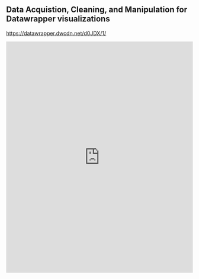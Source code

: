 ## Data Acquistion, Cleaning, and Manipulation for Datawrapper visualizations <br>
https://datawrapper.dwcdn.net/d0JDX/1/ <br>
<iframe title="Zero-based CPI and PPI" aria-label="Interactive line chart" id="datawrapper-chart-DY415" src="https://datawrapper.dwcdn.net/DY415/3/" scrolling="no" frameborder="0" style="width: 0; min-width: 100% !important; border: none;" height="626" data-external="1"></iframe><script type="text/javascript">!function(){"use strict";window.addEventListener("message",(function(a){if(void 0!==a.data["datawrapper-height"]){var e=document.querySelectorAll("iframe");for(var t in a.data["datawrapper-height"])for(var r=0;r<e.length;r++)if(e[r].contentWindow===a.source){var i=a.data["datawrapper-height"][t]+"px";e[r].style.height=i}}}))}();
</script>
